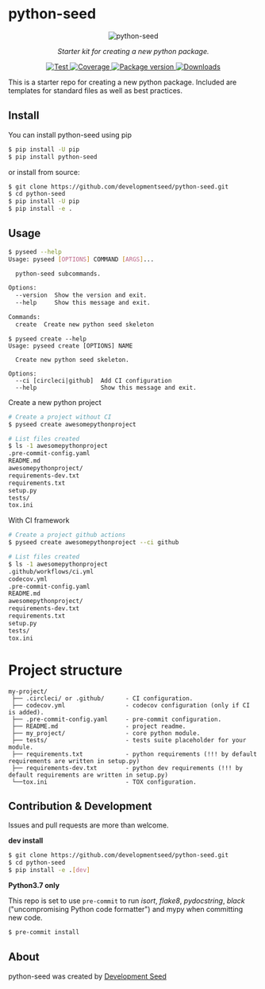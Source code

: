 # python-seed

<p align="center">
  <img src="https://user-images.githubusercontent.com/10407788/90814089-905bf800-e2f6-11ea-8bd7-2639fa1177af.png" style="max-width: 800px;" alt="python-seed"></a>
</p>
<p align="center">
  <em>Starter kit for creating a new python package.</em>
</p>
<p align="center">
  <a href="https://github.com/developmentseed/python-seed/actions?query=workflow%3ACI" target="_blank">
      <img src="https://github.com/developmentseed/python-seed/workflows/CI/badge.svg" alt="Test">
  </a>
  <a href="https://codecov.io/gh/developmentseed/python-seed" target="_blank">
      <img src="https://codecov.io/gh/developmentseed/python-seed/branch/master/graph/badge.svg" alt="Coverage">
  </a>
  <a href="https://pypi.org/project/python-seed" target="_blank">
      <img src="https://img.shields.io/pypi/v/python-seed?color=%2334D058&label=pypi%20package" alt="Package version">
  </a>
  <a href="https://github.com/developmentseed/python-seed/blob/master/LICENSE" target="_blank">
      <img src="https://img.shields.io/github/license/developmentseed/python-seed.svg" alt="Downloads">
  </a>
</p>

This is a starter repo for creating a new python package. Included are templates for standard files as well as best practices.

## Install

You can install python-seed using pip

```bash
$ pip install -U pip
$ pip install python-seed
```

or install from source:

```bash
$ git clone https://github.com/developmentseed/python-seed.git
$ cd python-seed
$ pip install -U pip
$ pip install -e .
```

## Usage

```bash
$ pyseed --help
Usage: pyseed [OPTIONS] COMMAND [ARGS]...

  python-seed subcommands.

Options:
  --version  Show the version and exit.
  --help     Show this message and exit.

Commands:
  create  Create new python seed skeleton
```

```
$ pyseed create --help
Usage: pyseed create [OPTIONS] NAME

  Create new python seed skeleton.

Options:
  --ci [circleci|github]  Add CI configuration
  --help                  Show this message and exit.
```

Create a new python project

```bash
# Create a project without CI
$ pyseed create awesomepythonproject

# List files created
$ ls -1 awesomepythonproject
.pre-commit-config.yaml
README.md
awesomepythonproject/
requirements-dev.txt
requirements.txt
setup.py
tests/
tox.ini
```

With CI framework

```bash
# Create a project github actions
$ pyseed create awesomepythonproject --ci github

# List files created
$ ls -1 awesomepythonproject
.github/workflows/ci.yml
codecov.yml
.pre-commit-config.yaml
README.md
awesomepythonproject/
requirements-dev.txt
requirements.txt
setup.py
tests/
tox.ini
```

# Project structure

```
my-project/
 ├── .circleci/ or .github/      - CI configuration.
 ├── codecov.yml                 - codecov configuration (only if CI is added).
 ├── .pre-commit-config.yaml     - pre-commit configuration.
 ├── README.md                   - project readme.
 ├── my_project/                 - core python module.
 ├── tests/                      - tests suite placeholder for your module.
 ├── requirements.txt            - python requirements (!!! by default requirements are written in setup.py)
 ├── requirements-dev.txt        - python dev requirements (!!! by default requirements are written in setup.py)
 └──tox.ini                      - TOX configuration.
```


## Contribution & Development

Issues and pull requests are more than welcome.

**dev install**

```bash
$ git clone https://github.com/developmentseed/python-seed.git
$ cd python-seed
$ pip install -e .[dev]
```

**Python3.7 only**

This repo is set to use `pre-commit` to run *isort*, *flake8*, *pydocstring*, *black* ("uncompromising Python code formatter") and mypy when committing new code.

```bash
$ pre-commit install
```

## About
python-seed was created by [Development Seed](<http://developmentseed.org>)
